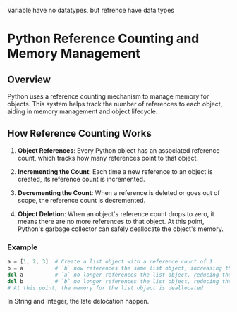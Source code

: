 Variable have no datatypes, but refrence have data types

# Python Reference Counting and Memory Management

## Overview

Python uses a reference counting mechanism to manage memory for objects. This system helps track the number of references to each object, aiding in memory management and object lifecycle.

## How Reference Counting Works

1. **Object References**:
   Every Python object has an associated reference count, which tracks how many references point to that object.

2. **Incrementing the Count**:
   Each time a new reference to an object is created, its reference count is incremented.

3. **Decrementing the Count**:
   When a reference is deleted or goes out of scope, the reference count is decremented.

4. **Object Deletion**:
   When an object's reference count drops to zero, it means there are no more references to that object. At this point, Python's garbage collector can safely deallocate the object's memory.

### Example

```python
a = [1, 2, 3]  # Create a list object with a reference count of 1
b = a          # `b` now references the same list object, increasing the count to 2
del a          # `a` no longer references the list object, reducing the count to 1
del b          # `b` no longer references the list object, reducing the count to 0
# At this point, the memory for the list object is deallocated
```

In String and Integer, the late delocation happen.
